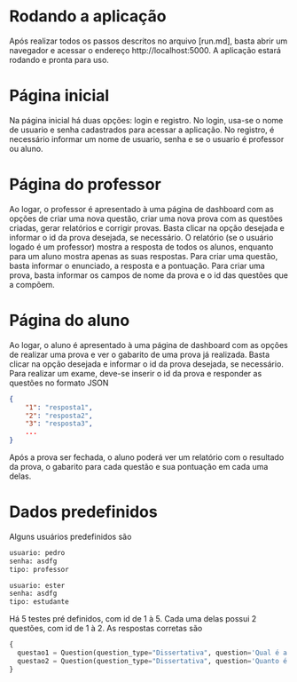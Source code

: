 # Rodando a aplicação

Após realizar todos os passos descritos no arquivo [run.md], basta abrir um navegador e acessar o endereço http://localhost:5000. A aplicação estará rodando e pronta para uso.

# Página inicial

Na página inicial há duas opções: login e registro. No login, usa-se o nome de usuario e senha cadastrados para acessar a aplicação. No registro, é necessário informar um nome de usuario, senha e se o usuario é professor ou aluno.

# Página do professor

Ao logar, o professor é apresentado à uma página de dashboard com as opções de criar uma nova questão, criar uma nova prova com as questões criadas, gerar relatórios e corrigir provas. Basta clicar na opção desejada e informar o id da prova desejada, se necessário. O relatório (se o usuário logado é um professor) mostra a resposta de todos os alunos, enquanto para um aluno mostra apenas as suas respostas. Para criar uma questão, basta informar o enunciado, a resposta e a pontuação. Para criar uma prova, basta informar os campos de nome da prova e o id das questões que a compõem.

# Página do aluno

Ao logar, o aluno é apresentado à uma página de dashboard com as opções de realizar uma prova e ver o gabarito de uma prova já realizada. Basta clicar na opção desejada e informar o id da prova desejada, se necessário. Para realizar um exame, deve-se inserir o id da prova e responder as questões no formato JSON

```json
{
    "1": "resposta1",
    "2": "resposta2",
    "3": "resposta3",
    ...
}
```

Após a prova ser fechada, o aluno poderá ver um relatório com o resultado da prova, o gabarito para cada questão e sua pontuação em cada uma delas.

# Dados predefinidos

Alguns usuários predefinidos são

```bash
usuario: pedro
senha: asdfg
tipo: professor
```

```bash
usuario: ester
senha: asdfg
tipo: estudante
```

Há 5 testes pré definidos, com id de 1 à 5. Cada uma delas possui 2 questões, com id de 1 à 2. As respostas corretas são

```py
{
  questao1 = Question(question_type="Dissertativa", question='Qual é a capital do Brasil?', answer='Brasília', score='30')
  questao2 = Question(question_type="Dissertativa", question='Quanto é meia dúzia?', answer='6', score='30')
}
```
